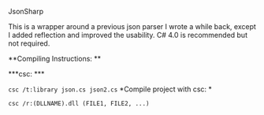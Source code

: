 JsonSharp

This is a wrapper around a previous json parser I wrote a while back, except I added reflection and improved the usability.
C# 4.0 is recommended but not required.

**Compiling Instructions: **

***csc: ***

`csc /t:library json.cs json2.cs`
*Compile project with csc: *

`csc /r:(DLLNAME).dll (FILE1, FILE2, ...)`

